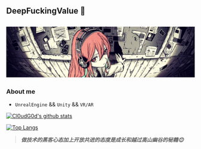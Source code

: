 ## DeepFuckingValue 👋
![](https://raw.githubusercontent.com/Zzzxs/Image/master/img/%E6%BC%AB%E7%94%BB%E8%83%8C%E6%99%AF%E8%A3%81%E5%88%87.jpg)
---
### About me

-  `UnrealEngine` && `Unity` && `VR/AR`

[![Cl0udG0d's github stats](https://github-readme-stats.vercel.app/api?username=Zzzxs&show_icons=true&theme=radical&cache_seconds=86400)](https://github.com/Zzzxs)

[![Top Langs](https://github-readme-stats.vercel.app/api/top-langs/?username=Zzzxs&layout=compact)](https://github.com/Zzzxs)

> ***做技术的黑客心态加上开放共进的态度是成长和越过高山幽谷的秘籍😊***

